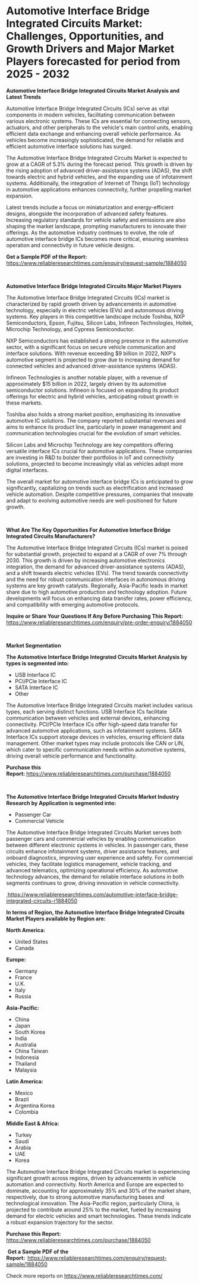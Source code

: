 <p><h1>Automotive Interface Bridge Integrated Circuits Market: Challenges, Opportunities, and Growth Drivers and Major Market Players forecasted for period from 2025 - 2032</h1></p><p><strong>Automotive Interface Bridge Integrated Circuits Market Analysis and Latest Trends</strong></p>
<p><p>Automotive Interface Bridge Integrated Circuits (ICs) serve as vital components in modern vehicles, facilitating communication between various electronic systems. These ICs are essential for connecting sensors, actuators, and other peripherals to the vehicle's main control units, enabling efficient data exchange and enhancing overall vehicle performance. As vehicles become increasingly sophisticated, the demand for reliable and efficient automotive interface solutions has surged.</p><p>The Automotive Interface Bridge Integrated Circuits Market is expected to grow at a CAGR of 5.3% during the forecast period. This growth is driven by the rising adoption of advanced driver-assistance systems (ADAS), the shift towards electric and hybrid vehicles, and the expanding use of infotainment systems. Additionally, the integration of Internet of Things (IoT) technology in automotive applications enhances connectivity, further propelling market expansion.</p><p>Latest trends include a focus on miniaturization and energy-efficient designs, alongside the incorporation of advanced safety features. Increasing regulatory standards for vehicle safety and emissions are also shaping the market landscape, prompting manufacturers to innovate their offerings. As the automotive industry continues to evolve, the role of automotive interface bridge ICs becomes more critical, ensuring seamless operation and connectivity in future vehicle designs.</p></p>
<p><strong>Get a Sample PDF of the Report:&nbsp;</strong> <a href="https://www.reliableresearchtimes.com/enquiry/request-sample/1884050?utm_campaign=2186&utm_medium=2&utm_source=Github&utm_content=ia&utm_term=07042025&utm_id=automotive-interface-bridge-integrated-circuits">https://www.reliableresearchtimes.com/enquiry/request-sample/1884050</a></p>
<p>&nbsp;</p>
<p><strong>Automotive Interface Bridge Integrated Circuits Major Market Players</strong></p>
<p><p>The Automotive Interface Bridge Integrated Circuits (ICs) market is characterized by rapid growth driven by advancements in automotive technology, especially in electric vehicles (EVs) and autonomous driving systems. Key players in this competitive landscape include Toshiba, NXP Semiconductors, Epson, Fujitsu, Silicon Labs, Infineon Technologies, Holtek, Microchip Technology, and Cypress Semiconductor.</p><p>NXP Semiconductors has established a strong presence in the automotive sector, with a significant focus on secure vehicle communication and interface solutions. With revenue exceeding $9 billion in 2022, NXP's automotive segment is projected to grow due to increasing demand for connected vehicles and advanced driver-assistance systems (ADAS).</p><p>Infineon Technologies is another notable player, with a revenue of approximately $15 billion in 2022, largely driven by its automotive semiconductor solutions. Infineon is focused on expanding its product offerings for electric and hybrid vehicles, anticipating robust growth in these markets.</p><p>Toshiba also holds a strong market position, emphasizing its innovative automotive IC solutions. The company reported substantial revenues and aims to enhance its product line, particularly in power management and communication technologies crucial for the evolution of smart vehicles.</p><p>Silicon Labs and Microchip Technology are key competitors offering versatile interface ICs crucial for automotive applications. These companies are investing in R&D to bolster their portfolios in IoT and connectivity solutions, projected to become increasingly vital as vehicles adopt more digital interfaces.</p><p>The overall market for automotive interface bridge ICs is anticipated to grow significantly, capitalizing on trends such as electrification and increased vehicle automation. Despite competitive pressures, companies that innovate and adapt to evolving automotive needs are well-positioned for future growth.</p></p>
<p>&nbsp;</p>
<p><strong>What Are The Key Opportunities For Automotive Interface Bridge Integrated Circuits Manufacturers?</strong></p>
<p><p>The Automotive Interface Bridge Integrated Circuits (ICs) market is poised for substantial growth, projected to expand at a CAGR of over 7% through 2030. This growth is driven by increasing automotive electronics integration, the demand for advanced driver-assistance systems (ADAS), and a shift towards electric vehicles (EVs). The trend towards connectivity and the need for robust communication interfaces in autonomous driving systems are key growth catalysts. Regionally, Asia-Pacific leads in market share due to high automotive production and technology adoption. Future developments will focus on enhancing data transfer rates, power efficiency, and compatibility with emerging automotive protocols.</p></p>
<p><strong>Inquire or Share Your Questions If Any Before Purchasing This Report:</strong> <a href="https://www.reliableresearchtimes.com/enquiry/pre-order-enquiry/1884050?utm_campaign=2186&utm_medium=2&utm_source=Github&utm_content=ia&utm_term=07042025&utm_id=automotive-interface-bridge-integrated-circuits">https://www.reliableresearchtimes.com/enquiry/pre-order-enquiry/1884050</a></p>
<p>&nbsp;</p>
<p><strong>Market Segmentation</strong></p>
<p><strong>The Automotive Interface Bridge Integrated Circuits Market Analysis by types is segmented into:</strong></p>
<p><ul><li>USB Interface IC</li><li>PCI/PCIe Interface IC</li><li>SATA Interface IC</li><li>Other</li></ul></p>
<p><p>The Automotive Interface Bridge Integrated Circuits market includes various types, each serving distinct functions. USB Interface ICs facilitate communication between vehicles and external devices, enhancing connectivity. PCI/PCIe Interface ICs offer high-speed data transfer for advanced automotive applications, such as infotainment systems. SATA Interface ICs support storage devices in vehicles, ensuring efficient data management. Other market types may include protocols like CAN or LIN, which cater to specific communication needs within automotive systems, driving overall vehicle performance and functionality.</p></p>
<p><strong>Purchase this Report:&nbsp;</strong><a href="https://www.reliableresearchtimes.com/purchase/1884050?utm_campaign=2186&utm_medium=2&utm_source=Github&utm_content=ia&utm_term=07042025&utm_id=automotive-interface-bridge-integrated-circuits">https://www.reliableresearchtimes.com/purchase/1884050</a></p>
<p>&nbsp;</p>
<p><strong>The Automotive Interface Bridge Integrated Circuits Market Industry Research by Application is segmented into:</strong></p>
<p><ul><li>Passenger Car</li><li>Commercial Vehicle</li></ul></p>
<p><p>The Automotive Interface Bridge Integrated Circuits Market serves both passenger cars and commercial vehicles by enabling communication between different electronic systems in vehicles. In passenger cars, these circuits enhance infotainment systems, driver assistance features, and onboard diagnostics, improving user experience and safety. For commercial vehicles, they facilitate logistics management, vehicle tracking, and advanced telematics, optimizing operational efficiency. As automotive technology advances, the demand for reliable interface solutions in both segments continues to grow, driving innovation in vehicle connectivity.</p></p>
<p><a href="https://www.reliableresearchtimes.com/automotive-interface-bridge-integrated-circuits-r1884050?utm_campaign=2186&utm_medium=2&utm_source=Github&utm_content=ia&utm_term=07042025&utm_id=automotive-interface-bridge-integrated-circuits">&nbsp;https://www.reliableresearchtimes.com/automotive-interface-bridge-integrated-circuits-r1884050</a></p>
<p><strong>In terms of Region, the Automotive Interface Bridge Integrated Circuits Market Players available by Region are:</strong></p>
<p>
    <p> <strong> North America: </strong>
        <ul>
            <li>United States</li>
            <li>Canada</li>
        </ul>
        </p> 
    <p> <strong> Europe: </strong>
        <ul>
            <li>Germany</li>
            <li>France</li>
            <li>U.K.</li>
            <li>Italy</li>
            <li>Russia</li>
        </ul>
        </p> 
    <p> <strong> Asia-Pacific: </strong>
        <ul>
            <li>China</li>
            <li>Japan</li>
            <li>South Korea</li>
            <li>India</li>
            <li>Australia</li>
            <li>China Taiwan</li>
            <li>Indonesia</li>
            <li>Thailand</li>
            <li>Malaysia</li>
        </ul>
        </p> 
    <p> <strong> Latin America: </strong>
        <ul>
            <li>Mexico</li>
            <li>Brazil</li>
            <li>Argentina Korea</li>
            <li>Colombia</li>
        </ul>
        </p> 
    <p> <strong> Middle East & Africa: </strong>
        <ul>
            <li>Turkey</li>
            <li>Saudi</li>
            <li>Arabia</li>
            <li>UAE</li>
            <li>Korea</li>
        </ul>
    </p>
    </p>
<p><p>The Automotive Interface Bridge Integrated Circuits market is experiencing significant growth across regions, driven by advancements in vehicle automation and connectivity. North America and Europe are expected to dominate, accounting for approximately 35% and 30% of the market share, respectively, due to strong automotive manufacturing bases and technological innovation. The Asia-Pacific region, particularly China, is projected to contribute around 25% to the market, fueled by increasing demand for electric vehicles and smart technologies. These trends indicate a robust expansion trajectory for the sector.</p></p>
<p><strong>Purchase this Report: </strong><a href="https://www.reliableresearchtimes.com/purchase/1884050?utm_campaign=2186&utm_medium=2&utm_source=Github&utm_content=ia&utm_term=07042025&utm_id=automotive-interface-bridge-integrated-circuits">https://www.reliableresearchtimes.com/purchase/1884050</a></p>
<p>&nbsp;<strong>Get a Sample PDF of the Report:&nbsp;&nbsp;</strong><a href="https://www.reliableresearchtimes.com/enquiry/request-sample/1884050?utm_campaign=2186&utm_medium=2&utm_source=Github&utm_content=ia&utm_term=07042025&utm_id=automotive-interface-bridge-integrated-circuits">https://www.reliableresearchtimes.com/enquiry/request-sample/1884050</a></p>
<p><strong></strong></p>
<p>Check more reports on <a href="https://www.reliableresearchtimes.com/?utm_campaign=2186&utm_medium=2&utm_source=Github&utm_content=ia&utm_term=07042025&utm_id=automotive-interface-bridge-integrated-circuits">https://www.reliableresearchtimes.com/</a></p>